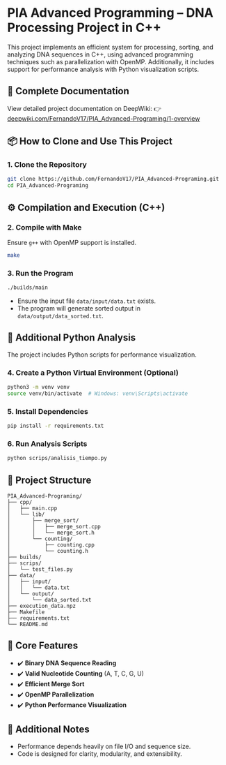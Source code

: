 
# PIA Advanced Programming – DNA Processing Project in C++

This project implements an efficient system for processing, sorting, and analyzing DNA sequences in C++, using advanced programming techniques such as parallelization with OpenMP. Additionally, it includes support for performance analysis with Python visualization scripts.

## 📘 Complete Documentation

View detailed project documentation on DeepWiki:
👉 [deepwiki.com/FernandoV17/PIA_Advanced-Programing/1-overview](https://deepwiki.com/FernandoV17/PIA_Advanced-Programing/1-overview)

## 📦 How to Clone and Use This Project

### 1. Clone the Repository
```bash
git clone https://github.com/FernandoV17/PIA_Advanced-Programing.git
cd PIA_Advanced-Programing
```

## ⚙️ Compilation and Execution (C++)

### 2. Compile with Make
Ensure `g++` with OpenMP support is installed.
```bash
make
```

### 3. Run the Program
```bash
./builds/main
```
- Ensure the input file `data/input/data.txt` exists.
- The program will generate sorted output in `data/output/data_sorted.txt`.

## 🐍 Additional Python Analysis

The project includes Python scripts for performance visualization.

### 4. Create a Python Virtual Environment (Optional)
```bash
python3 -m venv venv
source venv/bin/activate  # Windows: venv\Scripts\activate
```

### 5. Install Dependencies
```bash
pip install -r requirements.txt
```

### 6. Run Analysis Scripts
```bash
python scrips/analisis_tiempo.py
```

## 📂 Project Structure
```
PIA_Advanced-Programing/
├── cpp/
│   ├── main.cpp
│   └── lib/
│       ├── merge_sort/
│       │   ├── merge_sort.cpp
│       │   └── merge_sort.h
│       └── counting/
│           ├── counting.cpp
│           └── counting.h
├── builds/
├── scrips/
│   └── test_files.py
├── data/
│   ├── input/
│   │   └── data.txt
│   └── output/
│       └── data_sorted.txt
├── execution_data.npz
├── Makefile
├── requirements.txt
└── README.md
```

## 🧪 Core Features
- ✔️ **Binary DNA Sequence Reading**
- ✔️ **Valid Nucleotide Counting** (A, T, C, G, U)
- ✔️ **Efficient Merge Sort**
- ✔️ **OpenMP Parallelization**
- ✔️ **Python Performance Visualization**

## 📌 Additional Notes
- Performance depends heavily on file I/O and sequence size.
- Code is designed for clarity, modularity, and extensibility.
